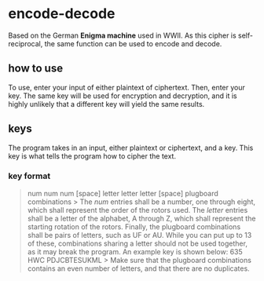 # encode-decode
Based on the German **Enigma machine** used in WWII. As this cipher is self-reciprocal, the same function can be used to encode and decode.
## how to use
To use, enter your input of either plaintext of ciphertext. Then, enter your key. The same key will be used for encryption and decryption, and it is highly unlikely that a different key will yield the same results.
## keys
The program takes in an input, either plaintext or ciphertext, and a key. This key is what tells the program how to cipher the text.
### key format
> num num num \[space] letter letter letter \[space] plugboard combinations >
The *num* entries shall be a number, one through eight, which shall represent the order of the rotors used.
The *letter* entries shall be a letter of the alphabet, A through Z, which shall represent the starting rotation of the rotors.
Finally, the plugboard combinations shall be pairs of letters, such as UF or AU. While you can put up to 13 of these, combinations sharing a letter should not be used together, as it may break the program.
An example key is shown below:
> 635 HWC PDJCBTESUKML >
Make sure that the plugboard combinations contains an even number of letters, and that there are no duplicates.
